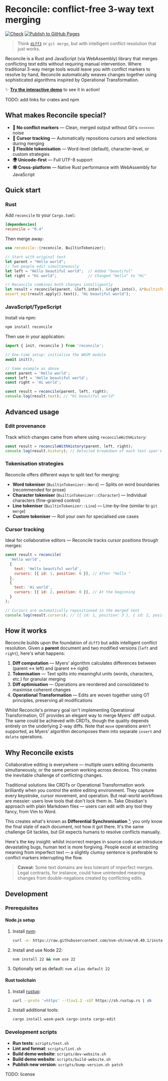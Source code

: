 # Reconcile: conflict-free 3-way text merging

[![Check](https://github.com/schmelczer/reconcile/actions/workflows/check.yml/badge.svg)](https://github.com/schmelczer/reconcile/actions/workflows/check.yml)
[![Publish to GitHub Pages](https://github.com/schmelczer/reconcile/actions/workflows/gh-pages.yml/badge.svg)](https://github.com/schmelczer/reconcile/actions/workflows/gh-pages.yml)

> Think [`diff3`](https://www.gnu.org/software/diffutils/manual/html_node/Invoking-diff3.html) or `git merge`, but with intelligent conflict resolution that just works.

Reconcile is a Rust and JavaScript (via WebAssembly) library that merges conflicting text edits without requiring manual intervention. Where traditional 3-way merge tools would leave you with conflict markers to resolve by hand, Reconcile automatically weaves changes together using sophisticated algorithms inspired by Operational Transformation.

✨ **[Try the interactive demo](https://schmelczer.dev/reconcile)** to see it in action!

TODO: add links for crates and npm

## What makes Reconcile special?

- **🚫 No conflict markers** — Clean, merged output without Git's `<<<<<<<` noise
- **📍 Cursor tracking** — Automatically repositions cursors and selections during merging
- **🔧 Flexible tokenisation** — Word-level (default), character-level, or custom strategies
- **🌍 Unicode-first** — Full UTF-8 support
- **🕸️ Cross-platform** — Native Rust performance with WebAssembly for JavaScript

## Quick start

### Rust

Add `reconcile` to your `Cargo.toml`:

```toml
[dependencies]
reconcile = "0.4"
```

Then merge away:

```rust
use reconcile::{reconcile, BuiltinTokenizer};

// Start with original text
let parent = "Hello world";
// Two people edit simultaneously
let left = "Hello beautiful world";  // Added "beautiful"
let right = "Hi world";              // Changed "Hello" to "Hi"

// Reconcile combines both changes intelligently
let result = reconcile(parent, &left.into(), &right.into(), &*BuiltinTokenizer::Word);
assert_eq!(result.apply().text(), "Hi beautiful world");
```

### JavaScript/TypeScript

Install via npm:

```bash
npm install reconcile
```

Then use in your application:

```javascript
import { init, reconcile } from 'reconcile';

// One-time setup: initialise the WASM module
await init();

// Same example as above
const parent = 'Hello world';
const left = 'Hello beautiful world';
const right = 'Hi world';

const result = reconcile(parent, left, right);
console.log(result.text); // "Hi beautiful world"
```

## Advanced usage

### Edit provenance

Track which changes came from where using `reconcileWithHistory`:

```javascript
const result = reconcileWithHistory(parent, left, right);
console.log(result.history); // Detailed breakdown of each text span's origin
```

### Tokenisation strategies

Reconcile offers different ways to split text for merging:

- **Word tokeniser** (`BuiltinTokenizer::Word`) — Splits on word boundaries (recommended for prose)
- **Character tokeniser** (`BuiltinTokenizer::Character`) — Individual characters (fine-grained control)
- **Line tokeniser** (`BuiltinTokenizer::Line`) — Line-by-line (similar to `git merge`)
- **Custom tokeniser** — Roll your own for specialised use cases

### Cursor tracking

Ideal for collaborative editors — Reconcile tracks cursor positions through merges:

```javascript
const result = reconcile(
  'Hello world',
  {
    text: 'Hello beautiful world',
    cursors: [{ id: 1, position: 6 }], // After "Hello "
  },
  {
    text: 'Hi world',
    cursors: [{ id: 2, position: 0 }], // At the beginning
  }
);

// Cursors are automatically repositioned in the merged text
console.log(result.cursors); // [{ id: 1, position: 3 }, { id: 2, position: 0 }]
```

## How it works

Reconcile builds upon the foundation of `diff3` but adds intelligent conflict resolution. Given a **parent** document and two modified versions (`left` and `right`), here's what happens:

1. **Diff computation** — Myers' algorithm calculates differences between (parent ↔ left) and (parent ↔ right)
2. **Tokenisation** — Text splits into meaningful units (words, characters, etc.) for granular merging
3. **Diff optimisation** — Operations are reordered and consolidated to maximise coherent changes
4. **Operational Transformation** — Edits are woven together using OT principles, preserving all modifications

Whilst Reconcile's primary goal isn't implementing Operational Transformation, OT provides an elegant way to merge Myers' diff output. The same could be achieved with CRDTs, though the quality depends entirely on the underlying 2-way diffs. Note that `move` operations aren't supported, as Myers' algorithm decomposes them into separate `insert` and `delete` operations.

## Why Reconcile exists

Collaborative editing is everywhere — multiple users editing documents simultaneously, or the same person working across devices. This creates the inevitable challenge of conflicting changes.

Traditional solutions like CRDTs or Operational Transformation work brilliantly when you control the entire editing environment. They capture every keystroke, cursor movement, and operation. But real-world workflows are messier: users love tools that don't lock them in. Take Obsidian's approach with plain Markdown files — users can edit with any tool they fancy, from Vim to Word.

This creates what's known as **Differential Synchronisation** [¹]: you only know the final state of each document, not how it got there. It's the same challenge Git tackles, but Git expects humans to resolve conflicts manually.

Here's the key insight: whilst incorrect merges in source code can introduce devastating bugs, human text is more forgiving. People excel at extracting meaning from imperfect text — a slightly clumsy sentence is preferable to conflict markers interrupting the flow.

> **Caveat**: Some text domains are less tolerant of imperfect merges. Legal contracts, for instance, could have unintended meaning changes from double-negations created by conflicting edits.

## Development

### Prerequisites

#### Node.js setup

1. Install [nvm](https://github.com/nvm-sh/nvm):
   ```bash
   curl -o- https://raw.githubusercontent.com/nvm-sh/nvm/v0.40.1/install.sh | bash
   ```
2. Install and use Node 22:
   ```bash
   nvm install 22 && nvm use 22
   ```
3. Optionally set as default: `nvm alias default 22`

#### Rust toolchain

1. Install [rustup](https://rustup.rs):
   ```bash
   curl --proto '=https' --tlsv1.2 -sSf https://sh.rustup.rs | sh
   ```
2. Install additional tools:
   ```bash
   cargo install wasm-pack cargo-insta cargo-edit
   ```

### Development scripts

- **Run tests**: `scripts/test.sh`
- **Lint and format**: `scripts/lint.sh`
- **Build demo website**: `scripts/dev-website.sh`
- **Build demo website**: `scripts/build-website.sh`
- **Publish new version**: `scripts/bump-version.sh patch`

TODO: license

[¹]: https://static.googleusercontent.com/media/research.google.com/en//pubs/archive/35605.pdf
